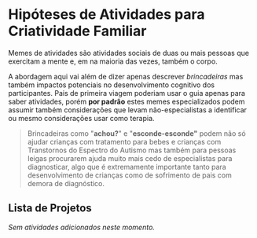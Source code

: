 # Hipóteses de Atividades para Criatividade Familiar
Memes de atividades são atividades sociais de duas ou mais
pessoas que exercitam a mente e, em na maioria das vezes, também o corpo.

A abordagem aqui vai além de dizer apenas descrever _brincadeiras_ mas também
impactos potenciais no desenvolvimento cognitivo dos participantes. Pais
de primeira viagem poderiam usar o guia apenas para saber atividades, porém
**por padrão** estes memes especializados podem assumir também considerações
que levam não-especialistas a identificar ou mesmo considerações usar como
terapia.

> Brincadeiras como "**achou?**" e "**esconde-esconde"** podem não só ajudar
> crianças com tratamento para bebes e crianças com Transtornos do Espectro do
> Autismo mas também para pessoas leigas procurarem ajuda muito mais cedo de
> especialistas para diagnosticar, algo que é extremamente importante tanto
> para desenvolvimento de crianças como de sofrimento de pais com demora de
> diagnóstico.

## Lista de Projetos

_Sem atividades adicionados neste momento._